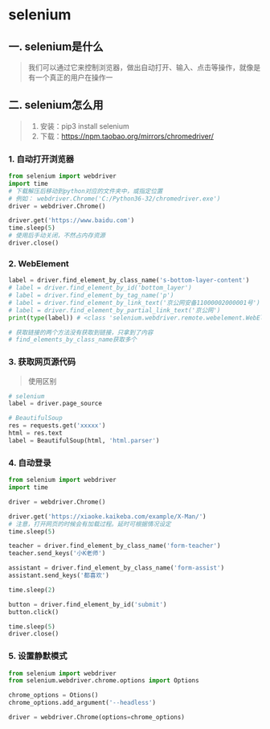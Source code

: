 # selenium

## 一. selenium是什么
> 我们可以通过它来控制浏览器，做出自动打开、输入、点击等操作，就像是有一个真正的用户在操作一

## 二. selenium怎么用
> 1. 安装：pip3 install selenium
> 2. 下载：https://npm.taobao.org/mirrors/chromedriver/ 

### 1. 自动打开浏览器
```py
from selenium import webdriver
import time
# 下载解压后移动到python对应的文件夹中，或指定位置
# 例如： webdriver.Chrome('C:/Python36-32/chromedriver.exe')
driver = webdriver.Chrome()

driver.get('https://www.baidu.com')
time.sleep(5)
# 使用后手动关闭，不然占内存资源
driver.close()
```
> <image-preview imgUrl="python/selenium1.png" width='200'></image-preview>

### 2. WebElement
```py
label = driver.find_element_by_class_name('s-bottom-layer-content')
# label = driver.find_element_by_id('bottom_layer')
# label = driver.find_element_by_tag_name('p')
# label = driver.find_element_by_link_text('京公网安备11000002000001号')
# label = driver.find_element_by_partial_link_text('京公网')
print(type(label)) # <class 'selenium.webdriver.remote.webelement.WebElement'>

# 获取链接的两个方法没有获取到链接，只拿到了内容
# find_elements_by_class_name获取多个
```
> <image-preview imgUrl="python/selenium-diff.png" width='200'></image-preview>

### 3. 获取网页源代码
> 使用区别
```py
# selenium
label = driver.page_source

# BeautifulSoup
res = requests.get('xxxxx')
html = res.text
label = BeautifulSoup(html, 'html.parser')
```

### 4. 自动登录
```py
from selenium import webdriver
import time

driver = webdriver.Chrome()

driver.get('https://xiaoke.kaikeba.com/example/X-Man/')
# 注意，打开网页的时候会有加载过程。延时可根据情况设定
time.sleep(5)

teacher = driver.find_element_by_class_name('form-teacher')
teacher.send_keys('小K老师')

assistant = driver.find_element_by_class_name('form-assist')
assistant.send_keys('都喜欢')

time.sleep(2)

button = driver.find_element_by_id('submit')
button.click()

time.sleep(5)
driver.close()
```
> <image-preview imgUrl="python/selenium-click.png" width='200'></image-preview>

### 5. 设置静默模式
```py
from selenium import webdriver
from selenium.webdriver.chrome.options import Options

chrome_options = Otions()
chrome_options.add_argument('--headless')

driver = webdriver.Chrome(options=chrome_options)
```